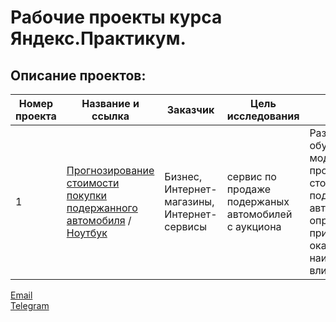 # Рабочие проекты курса Яндекс.Практикум.

## Описание проектов:
| Номер проекта | Название и ссылка | Заказчик| Цель исследования| Стек| Статус|
|---------------|-------------------|------|------------------|-----|-----|
|1             |[Прогнозирование стоимости покупки подержанного автомобиля](https://github.com/data-analyst-mr/DataScienceProjects/tree/main/projects/real_projects/workshop-1) / [Ноутбук](https://github.com/data-analyst-mr/DataScienceProjects/blob/main/projects/real_projects/workshop-1/cars_cost.ipynb) | Бизнес,<br/>Интернет-магазины,<br/>Интернет-сервисы| сервис по продаже подержаных автомобилей с аукциона| Разработка и обучение ML-модели прогнозирования стоимости подержанного автомобиля и определение признаков, оказывающих наибольшее влияние на цену| catboost,<br/>dateparser,<br/>imblearn,<br/>math,<br/>matplotlib,<br/>optuna,<br/>phik,<br/>re,<br/>seaborn,<br/>swifter,<br/>sklearn,<br/>timeit.| Завершен|

[Email](mailto:mikhail-shestakov-2022@bk.ru)<br/>
[Telegram](https://t.me/mshestakov1)<br/>
